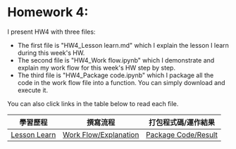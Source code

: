# Homework 4:

I present HW4 with three files:
* The first file is "HW4_Lesson learn.md" which I explain the lesson I learn during this week's HW.
* The second file is "HW4_Work flow.ipynb" which I demonstrate and explain my work flow for this week's HW step by step.
* The third file is "HW4_Package code.ipynb" which I package all the code in the work flow file into a function. You can simply download and execute it. <br />

You can also click links in the table below to read each file.
<br />

|學習歷程|撰寫流程|打包程式碼/運作結果|
|-------|------|-------------|
|[Lesson Learn](https://github.com/EnChiSu/Financial-Engineering/blob/master/HW4/HW4_Lesson%20Learn.md)|[Work Flow/Explanation](https://github.com/EnChiSu/Financial-Engineering/blob/master/HW4/HW4_Work%20flow.ipynb)|[Package Code/Result](https://github.com/EnChiSu/Financial-Engineering/blob/master/HW4/HW4_Package%20code.ipynb)|


